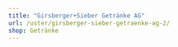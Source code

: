 ```yaml
---
title: "Girsberger+Sieber Getränke AG"
url: /uster/girsberger-sieber-getraenke-ag-2/
shop: Getränke
---
```

